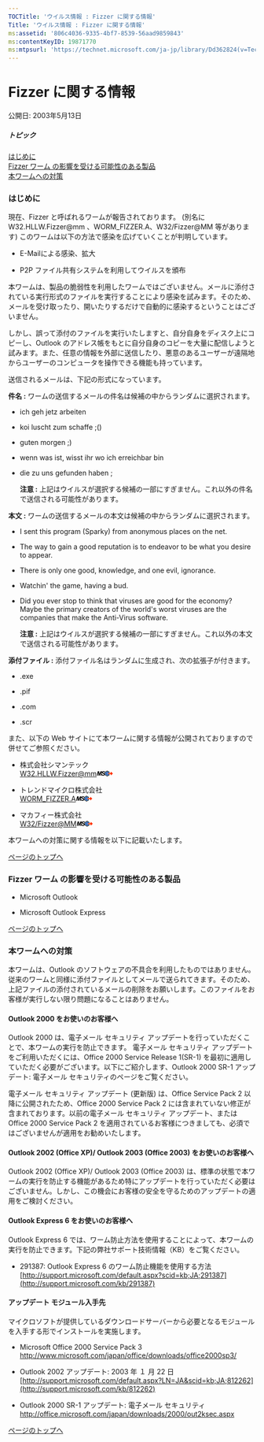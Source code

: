 ```yaml
---
TOCTitle: 'ウイルス情報 : Fizzer に関する情報'
Title: 'ウイルス情報 : Fizzer に関する情報'
ms:assetid: '806c4036-9335-4bf7-8539-56aad9859843'
ms:contentKeyID: 19871770
ms:mtpsurl: 'https://technet.microsoft.com/ja-jp/library/Dd362824(v=TechNet.10)'
---
```


Fizzer に関する情報
===================

公開日: 2003年5月13日

##### トピック

[](#ecaa)[はじめに](#ecaa)  
[](#ebaa)[Fizzer ワーム の影響を受ける可能性のある製品](#ebaa)  
[](#eaaa)[本ワームへの対策](#eaaa)  

### はじめに

現在、Fizzer と呼ばれるワームが報告されております。 (別名に W32.HLLW.Fizzer@mm 、WORM\_FIZZER.A、W32/Fizzer@MM 等があります) このワームは以下の方法で感染を広げていくことが判明しています。

-   E-Mailによる感染、拡大

-   P2P ファイル共有システムを利用してウイルスを頒布

本ワームは、製品の脆弱性を利用したワームではございません。メールに添付されている実行形式のファイルを実行することにより感染を試みます。そのため、メールを受け取ったり、開いたりするだけで自動的に感染するということはございません。

しかし、誤って添付のファイルを実行いたしますと、自分自身をディスク上にコピーし、Outlook のアドレス帳をもとに自分自身のコピーを大量に配信しようと試みます。また、任意の情報を外部に送信したり、悪意のあるユーザーが遠隔地からユーザーのコンピュータを操作できる機能も持っています。

送信されるメールは、下記の形式になっています。

**件名 :** ワームの送信するメールの件名は候補の中からランダムに選択されます。

-   ich geh jetz arbeiten

-   koi luscht zum schaffe ;()

-   guten morgen ;)

-   wenn was ist, wisst ihr wo ich erreichbar bin

-   die zu uns gefunden haben ;

    **注意 :** 上記はウイルスが選択する候補の一部にすぎません。これ以外の件名で送信される可能性があります。

**本文 :** ワームの送信するメールの本文は候補の中からランダムに選択されます。

-   I sent this program (Sparky) from anonymous places on the net.

-   The way to gain a good reputation is to endeavor to be what you desire to appear.

-   There is only one good, knowledge, and one evil, ignorance.

-   Watchin' the game, having a bud.

-   Did you ever stop to think that viruses are good for the economy? Maybe the primary creators of the world's worst viruses are the companies that make the Anti-Virus software.

    **注意 :** 上記はウイルスが選択する候補の一部にすぎません。これ以外の本文で送信される可能性があります。

**添付ファイル :** 添付ファイル名はランダムに生成され、次の拡張子が付きます。

-   .exe

-   .pif

-   .com

-   .scr

また、以下の Web サイトにて本ワームに関する情報が公開されておりますので併せてご参照ください。

-   株式会社シマンテック  
    [W32.HLLW.Fizzer@mm](http://www.symantec.com/region/jp/sarcj/data/w/w32.hllw.fizzer@mm.html)![](images/Dd362824.leave-ms(ja-jp,TechNet.10).gif)

-   トレンドマイクロ株式会社  
    [WORM\_FIZZER.A](http://www.trendmicro.co.jp/vinfo/virusencyclo/default5.asp?vname=worm_fizzer.a)![](images/Dd362824.leave-ms(ja-jp,TechNet.10).gif)

-   マカフィー株式会社  
    [W32/Fizzer@MM](http://www.mcafee.com/japan/security/virf.asp?v=w32/fizzer@mm)![](images/Dd362824.leave-ms(ja-jp,TechNet.10).gif)

本ワームへの対策に関する情報を以下に記載いたします。

[](#mainsection)[ページのトップへ](#mainsection)

### Fizzer ワーム の影響を受ける可能性のある製品

-   Microsoft Outlook

-   Microsoft Outlook Express

[](#mainsection)[ページのトップへ](#mainsection)

### 本ワームへの対策

本ワームは、Outlook のソフトウェアの不具合を利用したものではありません。従来のワームと同様に添付ファイルとしてメールで送られてきます。そのため、上記ファイルの添付されているメールの削除をお願いします。このファイルをお客様が実行しない限り問題になることはありません。

#### Outlook 2000 をお使いのお客様へ

Outlook 2000 は、電子メール セキュリティ アップデートを行っていただくことで、本ワームの実行を防止できます。 電子メール セキュリティ アップデートをご利用いただくには、Office 2000 Service Release 1(SR-1) を最初に適用していただく必要がございます。以下にご紹介します、Outlook 2000 SR-1 アップデート: 電子メール セキュリティのページをご覧ください。

電子メール セキュリティ アップデート (更新版) は、Office Service Pack 2 以降に公開されたため、Office 2000 Service Pack 2 には含まれていない修正が含まれております。以前の電子メール セキュリティ アップデート、または Office 2000 Service Pack 2 を適用されているお客様につきましても、必須ではございませんが適用をお勧めいたします。

#### Outlook 2002 (Office XP)/ Outlook 2003 (Office 2003) をお使いのお客様へ

Outlook 2002 (Office XP)/ Outlook 2003 (Office 2003) は、標準の状態で本ワームの実行を防止する機能があるため特にアップデートを行っていただく必要はございません。しかし、この機会にお客様の安全を守るためのアップデートの適用をご検討ください。

#### Outlook Express 6 をお使いのお客様へ

Outlook Express 6 では、ワーム防止方法を使用することによって、本ワームの実行を防止できます。下記の弊社サポート技術情報（KB）をご覧ください。

-   291387: Outlook Express 6 のワーム防止機能を使用する方法  
    [http://support.microsoft.com/default.aspx?scid=kb;JA;291387](http://support.microsoft.com/kb/291387)

#### アップデート モジュール入手先

マイクロソフトが提供しているダウンロードサーバーから必要となるモジュールを入手する形でインストールを実施します。

-   Microsoft Office 2000 Service Pack 3  
    <http://www.microsoft.com/japan/office/downloads/office2000sp3/>

-   Outlook 2002 アップデート: 2003 年 １ 月 22 日  
    [http://support.microsoft.com/default.aspx?LN=JA&scid=kb;JA;812262](http://support.microsoft.com/kb/812262)

-   Outlook 2000 SR-1 アップデート: 電子メール セキュリティ  
    <http://office.microsoft.com/japan/downloads/2000/out2ksec.aspx>

[](#mainsection)[ページのトップへ](#mainsection)